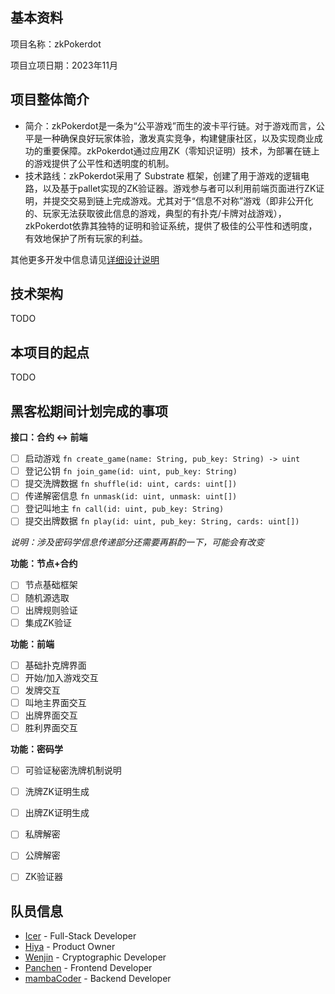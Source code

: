## 基本资料

项目名称：zkPokerdot

项目立项日期：2023年11月

## 项目整体简介

- 简介：zkPokerdot是一条为“公平游戏”而生的波卡平行链。对于游戏而言，公平是一种确保良好玩家体验，激发真实竞争，构建健康社区，以及实现商业成功的重要保障。zkPokerdot通过应用ZK（零知识证明）技术，为部署在链上的游戏提供了公平性和透明度的机制。
- 技术路线：zkPokerdot采用了 Substrate 框架，创建了用于游戏的逻辑电路，以及基于pallet实现的ZK验证器。游戏参与者可以利用前端页面进行ZK证明，并提交交易到链上完成游戏。尤其对于“信息不对称”游戏（即非公开化的、玩家无法获取彼此信息的游戏，典型的有扑克/卡牌对战游戏），zkPokerdot依靠其独特的证明和验证系统，提供了极佳的公平性和透明度，有效地保护了所有玩家的利益。

其他更多开发中信息请见[详细设计说明](./docs/archive.md)

## 技术架构

TODO

## 本项目的起点

TODO

## 黑客松期间计划完成的事项

**接口：合约 \<-\> 前端**

- [ ] 启动游戏 `fn create_game(name: String, pub_key: String) -> uint`
- [ ] 登记公钥 `fn join_game(id: uint, pub_key: String)`
- [ ] 提交洗牌数据 `fn shuffle(id: uint, cards: uint[])`
- [ ] 传递解密信息 `fn unmask(id: uint, unmask: uint[])`
- [ ] 登记叫地主 `fn call(id: uint, pub_key: String)`
- [ ] 提交出牌数据 `fn play(id: uint, pub_key: String, cards: uint[])`

_说明：涉及密码学信息传递部分还需要再斟酌一下，可能会有改变_

**功能：节点+合约**

- [ ] 节点基础框架
- [ ] 随机源选取
- [ ] 出牌规则验证
- [ ] 集成ZK验证

**功能：前端**

- [ ] 基础扑克牌界面
- [ ] 开始/加入游戏交互
- [ ] 发牌交互
- [ ] 叫地主界面交互
- [ ] 出牌界面交互
- [ ] 胜利界面交互

**功能：密码学**

- [ ] 可验证秘密洗牌机制说明
- [ ] 洗牌ZK证明生成
- [ ] 出牌ZK证明生成
- [ ] 私牌解密
- [ ] 公牌解密
- [ ] ZK验证器


## 队员信息

- [Icer](https://github.com/wizicer) - Full-Stack Developer
- [Hiya](https://github.com/lovehiya) - Product Owner
- [Wenjin](https://github.com/wenjin1997) - Cryptographic Developer
- [Panchen](https://github.com/panchen451161722) - Frontend Developer
- [mambaCoder](https://github.com/mambaCoder) - Backend Developer
